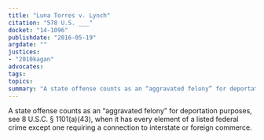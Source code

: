 ```yaml
---
title: "Luna Torres v. Lynch"
citation: "578 U.S. ___"
docket: "14-1096"
publishdate: "2016-05-19"
argdate: ""
justices:
- "2010kagan"
advocates:
tags:
topics:
summary: "A state offense counts as an “aggravated felony” for deportation purposes, see 8 U.S.C. § 1101(a)(43), when it has every element of a listed federal crime except one requiring a connection to interstate or foreign commerce."
---
```

A state offense counts as an “aggravated felony” for deportation purposes, see 8 U.S.C. § 1101(a)(43), when it has every element of a listed federal crime except one requiring a connection to interstate or foreign commerce.

